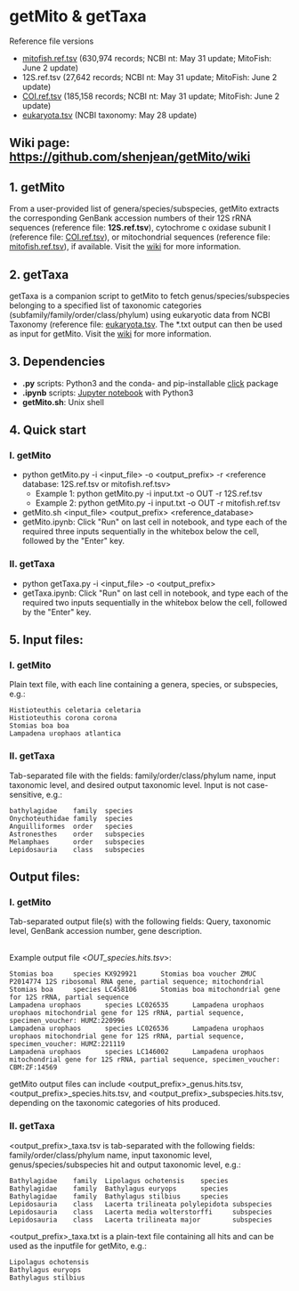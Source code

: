 # getMito & getTaxa
Reference file versions
- [mitofish.ref.tsv](https://drive.google.com/file/d/1q7VucLiOnR5L13KxPwIgKGKb70z-ffSO/view?usp=sharing) (630,974 records; NCBI nt: May 31 update; MitoFish: June 2 update)
- 12S.ref.tsv (27,642 records; NCBI nt: May 31 update; MitoFish: June 2 update)
- [COI.ref.tsv](https://drive.google.com/file/d/1q6RCVG3lKBVXuKBY-o8nwkpxJitaQ9kU/view?usp=sharing) (185,158 records; NCBI nt: May 31 update; MitoFish: June 2 update)
- [eukaryota.tsv](https://drive.google.com/file/d/1n3OtSwu6hC1DWXo6TJhZb9KL-yMma3ck/view?usp=sharing) (NCBI taxonomy: May 28 update)


## Wiki page: https://github.com/shenjean/getMito/wiki
## 1. getMito
From a user-provided list of genera/species/subspecies, getMito extracts the corresponding GenBank accession numbers of their 12S rRNA sequences (reference file: <b>12S.ref.tsv</b>), cytochrome c oxidase subunit I (reference file: [COI.ref.tsv](https://drive.google.com/file/d/1q6RCVG3lKBVXuKBY-o8nwkpxJitaQ9kU/view?usp=sharing)), or mitochondrial sequences (reference file: [mitofish.ref.tsv](https://drive.google.com/file/d/1q7VucLiOnR5L13KxPwIgKGKb70z-ffSO/view?usp=sharing)), if available.  Visit the [wiki](https://github.com/shenjean/getMito/wiki) for more information.

## 2. getTaxa
getTaxa is a companion script to getMito to fetch genus/species/subspecies belonging to a specified list of taxonomic categories (subfamily/family/order/class/phylum) using eukaryotic data from NCBI Taxonomy (reference file: [eukaryota.tsv](https://drive.google.com/file/d/1n3OtSwu6hC1DWXo6TJhZb9KL-yMma3ck/view?usp=sharing). The *.txt output can then be used as input for getMito. Visit the [wiki](https://github.com/shenjean/getMito/wiki) for more information.

## 3. Dependencies
- <b>.py</b> scripts: Python3 and the conda- and pip-installable [click](http://click.pocoo.org/5/) package
- <b>.ipynb</b> scripts: [Jupyter notebook](https://jupyter.org/) with Python3
- <b>getMito.sh</b>: Unix shell

## 4. Quick start
### I. getMito
 - python getMito.py -i <input_file> -o <output_prefix> -r <reference database: 12S.ref.tsv or mitofish.ref.tsv>
    - Example 1: python getMito.py -i input.txt -o OUT -r 12S.ref.tsv
    - Example 2: python getMito.py -i input.txt -o OUT -r mitofish.ref.tsv
 - getMito.sh <input_file> <output_prefix> <reference_database>
 - getMito.ipynb: Click "Run" on last cell in notebook, and type each of the required three inputs sequentially in the whitebox below the cell, followed by the "Enter" key.

### II. getTaxa
 - python getTaxa.py -i <input_file> -o <output_prefix> 
 - getTaxa.ipynb: Click "Run" on last cell in notebook, and type each of the required two inputs sequentially in the whitebox below the cell, followed by the "Enter" key.
 

## 5. Input files:
### I. getMito
Plain text file, with each line containing a genera, species, or subspecies, e.g.:
```
Histioteuthis celetaria celetaria
Histioteuthis corona corona
Stomias boa boa
Lampadena urophaos atlantica
```
### II. getTaxa
Tab-separated file with the fields: family/order/class/phylum name, input taxonomic level, and desired output taxonomic level. 
Input is not case-sensitive, e.g.:
```
bathylagidae    family  species
Onychoteuthidae family  species
Anguilliformes  order   species
Astronesthes    order   subspecies
Melamphaes      order   subspecies
Lepidosauria    class   subspecies
```
## Output files:
### I. getMito
Tab-separated output file(s) with the following fields: Query, taxonomic level, GenBank accession number, gene description. 

<br>Example output file <<i>OUT_species.hits.tsv</i>>:
```
Stomias boa     species KX929921      Stomias boa voucher ZMUC P2014774 12S ribosomal RNA gene, partial sequence; mitochondrial
Stomias boa     species LC458106      Stomias boa mitochondrial gene for 12S rRNA, partial sequence
Lampadena urophaos      species LC026535      Lampadena urophaos urophaos mitochondrial gene for 12S rRNA, partial sequence, specimen_voucher: HUMZ:220996
Lampadena urophaos      species LC026536      Lampadena urophaos urophaos mitochondrial gene for 12S rRNA, partial sequence, specimen_voucher: HUMZ:221119
Lampadena urophaos      species LC146002      Lampadena urophaos mitochondrial gene for 12S rRNA, partial sequence, specimen_voucher: CBM:ZF:14569
```
getMito output files can include <output_prefix>_genus.hits.tsv, <output_prefix>_species.hits.tsv, and <output_prefix>_subspecies.hits.tsv, depending on the taxonomic categories of hits produced.

### II. getTaxa 
<output_prefix>_taxa.tsv is tab-separated with the following fields: family/order/class/phylum name, input taxonomic level, genus/species/subspecies hit and output taxonomic level, e.g.:
```
Bathylagidae    family  Lipolagus ochotensis    species
Bathylagidae    family  Bathylagus euryops      species
Bathylagidae    family  Bathylagus stilbius     species
Lepidosauria    class   Lacerta trilineata polylepidota subspecies
Lepidosauria    class   Lacerta media wolterstorffi     subspecies
Lepidosauria    class   Lacerta trilineata major        subspecies
```
<output_prefix>_taxa.txt is a plain-text file containing all hits and can be used as the inputfile for getMito, e.g.:
```
Lipolagus ochotensis
Bathylagus euryops
Bathylagus stilbius
```
